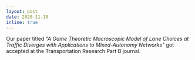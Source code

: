 ```yaml
---
layout: post
date: 2020-11-10
inline: true
---
```


Our paper titled _"A Game Theoretic Macroscopic Model of Lane Choices at Traffic Diverges with Applications to Mixed-Autonomy Networks"_ got accepted at the Transportation Research Part B journal.